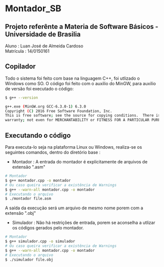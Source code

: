 # Montador_SB

## Projeto referênte a Materia de Software Básicos - Universidade de Brasilia

Aluno : Luan José de Almeida Cardoso  
Matrícula : 14/0150161

## Copilador

Todo o sistema foi feito com base na linguagem C++, foi utlizado o Windows como SO.
O código foi feito com o auxilio do MinGW, para auxilio de versão foi executado o código:

```bash
$ g++ --version

g++.exe (MinGW.org GCC-6.3.0-1) 6.3.0
Copyright (C) 2016 Free Software Foundation, Inc.
This is free software; see the source for copying conditions.  There is NO
warranty; not even for MERCHANTABILITY or FITNESS FOR A PARTICULAR PURPOSE.

```

## Executando o código

Para executa-lo seja na plataforma Linux ou Windows, realiza-se os seguintes comandos, dentro do diretório base :

- Montador :
  A entrada do montador é explicitamente de arquivos de extensão ".asm"

```bash
# Montador
$ g++ montador.cpp -o montador
# Ou caso queira verificar a existência de Warnings
$ g++ --warn-all montador.cpp -o montador
# Executando o arquivo
$ ./montador file.asm

```

A saída da execução será um arquivo de mesmo nome porem com a extensão ".obj"

- Simulador :
  Não há restrições de entrada, porem se aconselha a utlizar os códigos gerados pelo montador.

```bash
# Montador
$ g++ simulador.cpp -o simulador
# Ou caso queira verificar a existência de Warnings
$ g++ --warn-all montador.cpp -o montador
# Executando o arquivo
$ ./simulador file.obj

```
